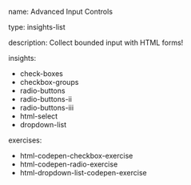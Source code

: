 name: Advanced Input Controls

type: insights-list

description: Collect bounded input with HTML forms!

insights:
  - check-boxes
  - checkbox-groups
  - radio-buttons
  - radio-buttons-ii
  - radio-buttons-iii
  - html-select
  - dropdown-list
 
exercises:
  - html-codepen-checkbox-exercise
  - html-codepen-radio-exercise	
  - html-dropdown-list-codepen-exercise
